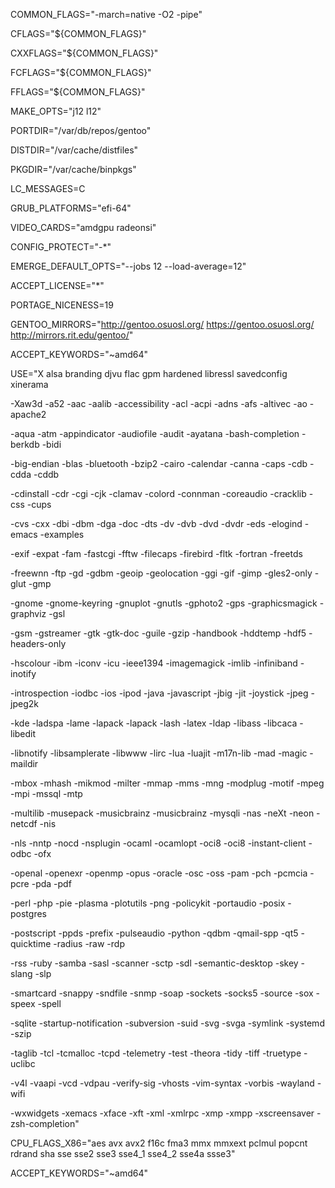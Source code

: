 COMMON_FLAGS="-march=native -O2 -pipe"

CFLAGS="${COMMON_FLAGS}"

CXXFLAGS="${COMMON_FLAGS}"

FCFLAGS="${COMMON_FLAGS}"

FFLAGS="${COMMON_FLAGS}"

MAKE_OPTS="j12 l12"

PORTDIR="/var/db/repos/gentoo"

DISTDIR="/var/cache/distfiles"

PKGDIR="/var/cache/binpkgs"

LC_MESSAGES=C

GRUB_PLATFORMS="efi-64"

VIDEO_CARDS="amdgpu radeonsi"

CONFIG_PROTECT="-*"

EMERGE_DEFAULT_OPTS="--jobs 12 --load-average=12"

ACCEPT_LICENSE="*"

PORTAGE_NICENESS=19

GENTOO_MIRRORS="http://gentoo.osuosl.org/ https://gentoo.osuosl.org/ http://mirrors.rit.edu/gentoo/"

ACCEPT_KEYWORDS="~amd64"

USE="X alsa branding djvu flac gpm hardened libressl savedconfig xinerama

-Xaw3d -a52 -aac -aalib -accessibility -acl -acpi -adns -afs -altivec -ao -apache2

-aqua -atm -appindicator -audiofile -audit -ayatana -bash-completion -berkdb -bidi

-big-endian -blas -bluetooth -bzip2 -cairo -calendar -canna -caps -cdb -cdda -cddb

-cdinstall -cdr -cgi -cjk -clamav -colord -connman -coreaudio	-cracklib -css -cups

-cvs -cxx	-dbi -dbm -dga -doc -dts -dv -dvb -dvd -dvdr -eds -elogind -emacs -examples 

-exif -expat -fam -fastcgi -fftw -filecaps -firebird -fltk -fortran -freetds 

-freewnn -ftp -gd -gdbm -geoip -geolocation -ggi -gif -gimp -gles2-only	-glut -gmp

-gnome -gnome-keyring	-gnuplot -gnutls -gphoto2 -gps -graphicsmagick -graphviz -gsl

-gsm -gstreamer -gtk -gtk-doc -guile -gzip -handbook -hddtemp -hdf5 -headers-only	

-hscolour -ibm -iconv -icu -ieee1394 -imagemagick -imlib -infiniband -inotify 

-introspection -iodbc -ios -ipod -java -javascript -jbig -jit -joystick -jpeg -jpeg2k

-kde -ladspa -lame -lapack -lapack -lash -latex -ldap -libass -libcaca -libedit

-libnotify -libsamplerate -libwww -lirc -lua -luajit -m17n-lib -mad -magic -maildir

-mbox -mhash -mikmod -milter -mmap -mms -mng -modplug -motif -mpeg -mpi -mssql -mtp

-multilib -musepack -musicbrainz -musicbrainz -mysqli -nas -neXt -neon -netcdf -nis 

-nls -nntp -nocd -nsplugin -ocaml -ocamlopt -oci8 -oci8 -instant-client -odbc -ofx

-openal -openexr -openmp -opus -oracle -osc -oss -pam -pch -pcmcia -pcre -pda -pdf 

-perl -php -pie -plasma -plotutils -png -policykit -portaudio -posix -postgres 

-postscript -ppds -prefix -pulseaudio -python -qdbm -qmail-spp -qt5 -quicktime -radius -raw -rdp

-rss -ruby -samba -sasl -scanner -sctp -sdl -semantic-desktop	-skey -slang -slp 

-smartcard -snappy -sndfile -snmp -soap -sockets -socks5 -source -sox -speex -spell

-sqlite -startup-notification	-subversion	-suid -svg -svga -symlink -systemd -szip

-taglib -tcl -tcmalloc -tcpd -telemetry -test -theora -tidy -tiff -truetype -uclibc

-v4l -vaapi -vcd -vdpau -verify-sig	-vhosts -vim-syntax	-vorbis -wayland -wifi

-wxwidgets -xemacs -xface -xft -xml -xmlrpc -xmp -xmpp -xscreensaver -zsh-completion"

CPU_FLAGS_X86="aes avx avx2 f16c fma3 mmx mmxext pclmul popcnt rdrand sha sse sse2 sse3 sse4_1 sse4_2 sse4a ssse3"

ACCEPT_KEYWORDS="~amd64"
